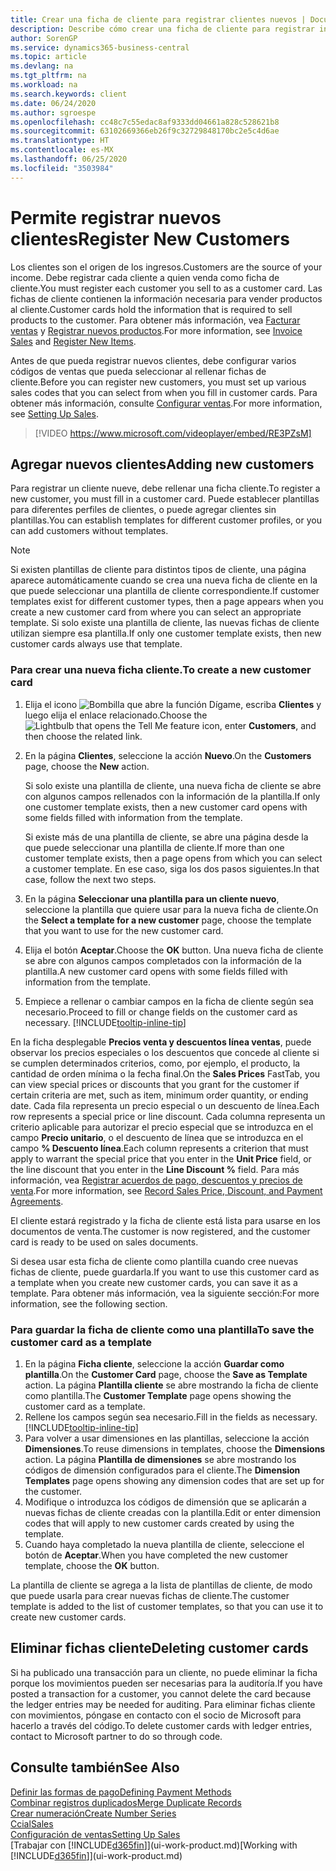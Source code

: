 ```yaml
---
title: Crear una ficha de cliente para registrar clientes nuevos | Documentos de Microsoft
description: Describe cómo crear una ficha de cliente para registrar información acerca de cada cliente nuevo o existente a los que venda productos.
author: SorenGP
ms.service: dynamics365-business-central
ms.topic: article
ms.devlang: na
ms.tgt_pltfrm: na
ms.workload: na
ms.search.keywords: client
ms.date: 06/24/2020
ms.author: sgroespe
ms.openlocfilehash: cc48c7c55edac8af9333dd04661a828c528621b8
ms.sourcegitcommit: 63102669366eb26f9c32729848170bc2e5c4d6ae
ms.translationtype: HT
ms.contentlocale: es-MX
ms.lasthandoff: 06/25/2020
ms.locfileid: "3503984"
---
```

# <a name="register-new-customers"></a><span data-ttu-id="f4120-103">Permite registrar nuevos clientes</span><span class="sxs-lookup"><span data-stu-id="f4120-103">Register New Customers</span></span>

<span data-ttu-id="f4120-104">Los clientes son el origen de los ingresos.</span><span class="sxs-lookup"><span data-stu-id="f4120-104">Customers are the source of your income.</span></span> <span data-ttu-id="f4120-105">Debe registrar cada cliente a quien venda como ficha de cliente.</span><span class="sxs-lookup"><span data-stu-id="f4120-105">You must register each customer you sell to as a customer card.</span></span> <span data-ttu-id="f4120-106">Las fichas de cliente contienen la información necesaria para vender productos al cliente.</span><span class="sxs-lookup"><span data-stu-id="f4120-106">Customer cards hold the information that is required to sell products to the customer.</span></span> <span data-ttu-id="f4120-107">Para obtener más información, vea [Facturar ventas](sales-how-invoice-sales.md) y [Registrar nuevos productos](inventory-how-register-new-items.md).</span><span class="sxs-lookup"><span data-stu-id="f4120-107">For more information, see [Invoice Sales](sales-how-invoice-sales.md) and [Register New Items](inventory-how-register-new-items.md).</span></span>  

<span data-ttu-id="f4120-108">Antes de que pueda registrar nuevos clientes, debe configurar varios códigos de ventas que pueda seleccionar al rellenar fichas de cliente.</span><span class="sxs-lookup"><span data-stu-id="f4120-108">Before you can register new customers, you must set up various sales codes that you can select from when you fill in customer cards.</span></span> <span data-ttu-id="f4120-109">Para obtener más información, consulte [Configurar ventas](sales-setup-sales.md).</span><span class="sxs-lookup"><span data-stu-id="f4120-109">For more information, see [Setting Up Sales](sales-setup-sales.md).</span></span>

> [!VIDEO https://www.microsoft.com/videoplayer/embed/RE3PZsM]

## <a name="adding-new-customers"></a><span data-ttu-id="f4120-110">Agregar nuevos clientes</span><span class="sxs-lookup"><span data-stu-id="f4120-110">Adding new customers</span></span>

<span data-ttu-id="f4120-111">Para registrar un cliente nueve, debe rellenar una ficha cliente.</span><span class="sxs-lookup"><span data-stu-id="f4120-111">To register a new customer, you must fill in a customer card.</span></span> <span data-ttu-id="f4120-112">Puede establecer plantillas para diferentes perfiles de clientes, o puede agregar clientes sin plantillas.</span><span class="sxs-lookup"><span data-stu-id="f4120-112">You can establish templates for different customer profiles, or you can add customers without templates.</span></span>  

> [!NOTE]  
> <span data-ttu-id="f4120-113">Si existen plantillas de cliente para distintos tipos de cliente, una página aparece automáticamente cuando se crea una nueva ficha de cliente en la que puede seleccionar una plantilla de cliente correspondiente.</span><span class="sxs-lookup"><span data-stu-id="f4120-113">If customer templates exist for different customer types, then a page appears when you create a new customer card from where you can select an appropriate template.</span></span> <span data-ttu-id="f4120-114">Si solo existe una plantilla de cliente, las nuevas fichas de cliente utilizan siempre esa plantilla.</span><span class="sxs-lookup"><span data-stu-id="f4120-114">If only one customer template exists, then new customer cards always use that template.</span></span>  

### <a name="to-create-a-new-customer-card"></a><span data-ttu-id="f4120-115">Para crear una nueva ficha cliente.</span><span class="sxs-lookup"><span data-stu-id="f4120-115">To create a new customer card</span></span>

1. <span data-ttu-id="f4120-116">Elija el icono ![Bombilla que abre la función Dígame](media/ui-search/search_small.png "Dígame qué desea hacer"), escriba **Clientes** y luego elija el enlace relacionado.</span><span class="sxs-lookup"><span data-stu-id="f4120-116">Choose the ![Lightbulb that opens the Tell Me feature](media/ui-search/search_small.png "Tell me what you want to do") icon, enter **Customers**, and then choose the related link.</span></span>  
2. <span data-ttu-id="f4120-117">En la página **Clientes**, seleccione la acción **Nuevo**.</span><span class="sxs-lookup"><span data-stu-id="f4120-117">On the **Customers** page, choose the **New** action.</span></span>

    <span data-ttu-id="f4120-118">Si solo existe una plantilla de cliente, una nueva ficha de cliente se abre con algunos campos rellenados con la información de la plantilla.</span><span class="sxs-lookup"><span data-stu-id="f4120-118">If only one customer template exists, then a new customer card opens with some fields filled with information from the template.</span></span>

    <span data-ttu-id="f4120-119">Si existe más de una plantilla de cliente, se abre una página desde la que puede seleccionar una plantilla de cliente.</span><span class="sxs-lookup"><span data-stu-id="f4120-119">If more than one customer template exists, then a page opens from which you can select a customer template.</span></span> <span data-ttu-id="f4120-120">En ese caso, siga los dos pasos siguientes.</span><span class="sxs-lookup"><span data-stu-id="f4120-120">In that case, follow the next two steps.</span></span>
3. <span data-ttu-id="f4120-121">En la página **Seleccionar una plantilla para un cliente nuevo**, seleccione la plantilla que quiere usar para la nueva ficha de cliente.</span><span class="sxs-lookup"><span data-stu-id="f4120-121">On the **Select a template for a new customer** page, choose the template that you want to use for the new customer card.</span></span>
4. <span data-ttu-id="f4120-122">Elija el botón **Aceptar**.</span><span class="sxs-lookup"><span data-stu-id="f4120-122">Choose the **OK** button.</span></span> <span data-ttu-id="f4120-123">Una nueva ficha de cliente se abre con algunos campos completados con la información de la plantilla.</span><span class="sxs-lookup"><span data-stu-id="f4120-123">A new customer card opens with some fields filled with information from the template.</span></span>  
5. <span data-ttu-id="f4120-124">Empiece a rellenar o cambiar campos en la ficha de cliente según sea necesario.</span><span class="sxs-lookup"><span data-stu-id="f4120-124">Proceed to fill or change fields on the customer card as necessary.</span></span> [!INCLUDE[tooltip-inline-tip](includes/tooltip-inline-tip_md.md)]

<span data-ttu-id="f4120-125">En la ficha desplegable **Precios venta y descuentos línea ventas**, puede observar los precios especiales o los descuentos que concede al cliente si se cumplen determinados criterios, como, por ejemplo, el producto, la cantidad de orden mínima o la fecha final.</span><span class="sxs-lookup"><span data-stu-id="f4120-125">On the **Sales Prices** FastTab, you can view special prices or discounts that you grant for the customer if certain criteria are met, such as item, minimum order quantity, or ending date.</span></span> <span data-ttu-id="f4120-126">Cada fila representa un precio especial o un descuento de línea.</span><span class="sxs-lookup"><span data-stu-id="f4120-126">Each row represents a special price or line discount.</span></span> <span data-ttu-id="f4120-127">Cada columna representa un criterio aplicable para autorizar el precio especial que se introduzca en el campo **Precio unitario**, o el descuento de línea que se introduzca en el campo **% Descuento línea**.</span><span class="sxs-lookup"><span data-stu-id="f4120-127">Each column represents a criterion that must apply to warrant the special price that you enter in the **Unit Price** field, or the line discount that you enter in the **Line Discount %** field.</span></span> <span data-ttu-id="f4120-128">Para más información, vea [Registrar acuerdos de pago, descuentos y precios de venta](sales-how-record-sales-price-discount-payment-agreements.md).</span><span class="sxs-lookup"><span data-stu-id="f4120-128">For more information, see [Record Sales Price, Discount, and Payment Agreements](sales-how-record-sales-price-discount-payment-agreements.md).</span></span>

<span data-ttu-id="f4120-129">El cliente estará registrado y la ficha de cliente está lista para usarse en los documentos de venta.</span><span class="sxs-lookup"><span data-stu-id="f4120-129">The customer is now registered, and the customer card is ready to be used on sales documents.</span></span>

<span data-ttu-id="f4120-130">Si desea usar esta ficha de cliente como plantilla cuando cree nuevas fichas de cliente, puede guardarla.</span><span class="sxs-lookup"><span data-stu-id="f4120-130">If you want to use this customer card as a template when you create new customer cards, you can save it as a template.</span></span> <span data-ttu-id="f4120-131">Para obtener más información, vea la siguiente sección:</span><span class="sxs-lookup"><span data-stu-id="f4120-131">For more information, see the following section.</span></span>  

### <a name="to-save-the-customer-card-as-a-template"></a><span data-ttu-id="f4120-132">Para guardar la ficha de cliente como una plantilla</span><span class="sxs-lookup"><span data-stu-id="f4120-132">To save the customer card as a template</span></span>

1. <span data-ttu-id="f4120-133">En la página **Ficha cliente**, seleccione la acción **Guardar como plantilla**.</span><span class="sxs-lookup"><span data-stu-id="f4120-133">On the **Customer Card** page, choose the **Save as Template** action.</span></span> <span data-ttu-id="f4120-134">La página **Plantilla cliente** se abre mostrando la ficha de cliente como plantilla.</span><span class="sxs-lookup"><span data-stu-id="f4120-134">The **Customer Template** page opens showing the customer card as a template.</span></span>
2. <span data-ttu-id="f4120-135">Rellene los campos según sea necesario.</span><span class="sxs-lookup"><span data-stu-id="f4120-135">Fill in the fields as necessary.</span></span> [!INCLUDE[tooltip-inline-tip](includes/tooltip-inline-tip_md.md)]
3. <span data-ttu-id="f4120-136">Para volver a usar dimensiones en las plantillas, seleccione la acción **Dimensiones**.</span><span class="sxs-lookup"><span data-stu-id="f4120-136">To reuse dimensions in templates, choose the **Dimensions** action.</span></span> <span data-ttu-id="f4120-137">La página **Plantilla de dimensiones** se abre mostrando los códigos de dimensión configurados para el cliente.</span><span class="sxs-lookup"><span data-stu-id="f4120-137">The **Dimension Templates** page opens showing any dimension codes that are set up for the customer.</span></span>
4. <span data-ttu-id="f4120-138">Modifique o introduzca los códigos de dimensión que se aplicarán a nuevas fichas de cliente creadas con la plantilla.</span><span class="sxs-lookup"><span data-stu-id="f4120-138">Edit or enter dimension codes that will apply to new customer cards created by using the template.</span></span>  
5. <span data-ttu-id="f4120-139">Cuando haya completado la nueva plantilla de cliente, seleccione el botón de **Aceptar**.</span><span class="sxs-lookup"><span data-stu-id="f4120-139">When you have completed the new customer template, choose the **OK** button.</span></span>

<span data-ttu-id="f4120-140">La plantilla de cliente se agrega a la lista de plantillas de cliente, de modo que puede usarla para crear nuevas fichas de cliente.</span><span class="sxs-lookup"><span data-stu-id="f4120-140">The customer template is added to the list of customer templates, so that you can use it to create new customer cards.</span></span>

## <a name="deleting-customer-cards"></a><span data-ttu-id="f4120-141">Eliminar fichas cliente</span><span class="sxs-lookup"><span data-stu-id="f4120-141">Deleting customer cards</span></span>

<span data-ttu-id="f4120-142">Si ha publicado una transacción para un cliente, no puede eliminar la ficha porque los movimientos pueden ser necesarias para la auditoría.</span><span class="sxs-lookup"><span data-stu-id="f4120-142">If you have posted a transaction for a customer, you cannot delete the card because the ledger entries may be needed for auditing.</span></span> <span data-ttu-id="f4120-143">Para eliminar fichas cliente con movimientos, póngase en contacto con el socio de Microsoft para hacerlo a través del código.</span><span class="sxs-lookup"><span data-stu-id="f4120-143">To delete customer cards with ledger entries, contact to Microsoft partner to do so through code.</span></span>  

## <a name="see-also"></a><span data-ttu-id="f4120-144">Consulte también</span><span class="sxs-lookup"><span data-stu-id="f4120-144">See Also</span></span>

[<span data-ttu-id="f4120-145">Definir las formas de pago</span><span class="sxs-lookup"><span data-stu-id="f4120-145">Defining Payment Methods</span></span>](finance-payment-methods.md)  
[<span data-ttu-id="f4120-146">Combinar registros duplicados</span><span class="sxs-lookup"><span data-stu-id="f4120-146">Merge Duplicate Records</span></span>](sales-how-merge-duplicate-records.md)  
[<span data-ttu-id="f4120-147">Crear numeración</span><span class="sxs-lookup"><span data-stu-id="f4120-147">Create Number Series</span></span>](ui-create-number-series.md)  
[<span data-ttu-id="f4120-148">Ccial</span><span class="sxs-lookup"><span data-stu-id="f4120-148">Sales</span></span>](sales-manage-sales.md)  
[<span data-ttu-id="f4120-149">Configuración de ventas</span><span class="sxs-lookup"><span data-stu-id="f4120-149">Setting Up Sales</span></span>](sales-setup-sales.md)  
<span data-ttu-id="f4120-150">[Trabajar con [!INCLUDE[d365fin](includes/d365fin_md.md)]](ui-work-product.md)</span><span class="sxs-lookup"><span data-stu-id="f4120-150">[Working with [!INCLUDE[d365fin](includes/d365fin_md.md)]](ui-work-product.md)</span></span>  
